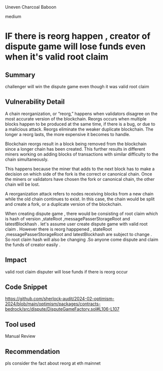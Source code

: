 Uneven Charcoal Baboon

medium

# IF there is reorg happen , creator of dispute game will lose funds even when it's valid root claim

## Summary
challenger will win the dispute game even though it was valid root claim 
## Vulnerability Detail
A chain reorganization, or “reorg,” happens when validators disagree on the most accurate version of the blockchain. Reorgs occurs when multiple blocks happen to be produced at the same time, if there is a bug, or due to a malicious attack. Reorgs eliminate the weaker duplicate blockchain. The longer a reorg lasts, the more expensive it becomes to handle.

Blockchain reorgs result in a block being removed from the blockchain since a longer chain has been created. This further results in different miners working on adding blocks of transactions with similar difficulty to the chain simultaneously. 

This happens because the miner that adds to the next block has to make a decision on which side of the fork is the correct or canonical chain. Once the miners or validators have chosen the fork or canonical chain, the other chain will be lost.

A reorganization attack refers to nodes receiving blocks from a new chain while the old chain continues to exist. In this case, the chain would be split and create a fork, or a duplicate version of the blockchain.  

When creating dispute game , there would be consisting of root claim which is hash of version ,stateRoot ,messagePasserStorageRoot and latestBlockhash . let's assume user create dispute game with valid root claim . However there is reorg happpened , stateRoot ,messagePasserStorageRoot and latestBlockhash are subject to change . So root claim hash will also be changing .So anyone come dispute and claim the funds of creator easily .
## Impact
valid root claim disputer will lose funds if there is reorg occur 
## Code Snippet
https://github.com/sherlock-audit/2024-02-optimism-2024/blob/main/optimism/packages/contracts-bedrock/src/dispute/DisputeGameFactory.sol#L106-L107

## Tool used

Manual Review

## Recommendation

pls consider the fact about reorg at eth mainnet

